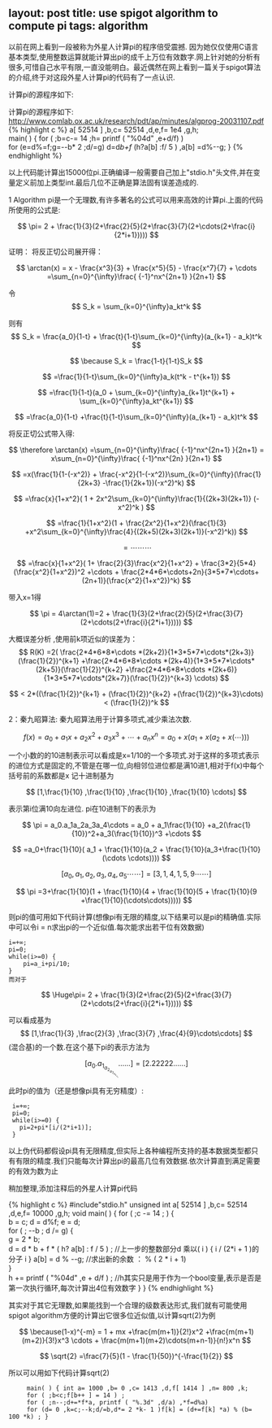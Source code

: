 ﻿
layout: post
title: use spigot algorithm to compute pi
tags:  algorithm
---

<script type="text/javascript" src="http://cdn.mathjax.org/mathjax/latest/MathJax.js?config=TeX-AMS-MML_HTMLorMML"></script>

以前在网上看到一段被称为外星人计算pi的程序倍受震撼. 因为她仅仅使用C语言基本类型,使用整数运算就能计算出pi的成千上万位有效数字.网上针对她的分析有很多,可惜自己水平有限,一直没能明白。最近偶然在网上看到一篇关于spigot算法的介绍,终于对这段外星人计算pi的代码有了一点认识.

计算pi的源程序如下: 

计算pi的源程序如下:
http://www.comlab.ox.ac.uk/research/pdt/ap/minutes/algprog-20031107.pdf
{% highlight c %}
       a[ 52514 ] ,b,c= 52514 ,d,e,f= 1e4 ,g,h;      
       main( ) { for ( ;b=c-= 14 ;h= printf ( "%04d" ,e+d/f) )      
       for (e=d%=f;g=--b* 2 ;d/=g)       d=d*b+f* (h?a[b] :f/ 5 ) ,a[b] =d%--g; } 
{% endhighlight %}

以上代码能计算出15000位pi.正确编译一般需要自己加上"stdio.h"头文件,并在变量定义前加上类型int.最后几位不正确是算法固有误差造成的. 

1 Algorithm
pi是一个无理数,有许多著名的公式可以用来高效的计算pi.上面的代码所使用的公式是: 

$$ 
\pi= 2 + \frac{1}{3}(2+\frac{2}{5}(2+\frac{3}{7}(2+\cdots(2+\frac{i}{2*i+1}))))
$$

证明：
将反正切公司展开得：

$$
\arctan(x) = x - \frac{x^3}{3} + \frac{x^5}{5} - \frac{x^7}{7} + \cdots =\sum_{n=0}^{\infty}\frac{ {-1}^nx^{2n+1} }{2n+1}
$$

令
$$
S_k = \sum_{k=0}^{\infty}a_kt^k
$$

则有
$$
S_k = \frac{a_0}{1-t} + \frac{t}{1-t}\sum_{k=0}^{\infty}(a_{k+1} - a_k)t^k 
$$

$$
\because S_k = \frac{1-t}{1-t}S_k 
$$

$$
=\frac{1}{1-t}\sum_{k=0}^{\infty}a_k(t^k - t^{k+1})
$$

$$
=\frac{1}{1-t}(a_0 + \sum_{k=0}^{\infty}a_{k+1}t^{k+1} + \sum_{k=0}^{\infty}a_kt^{k+1}) 
$$

$$
=\frac{a_0}{1-t} +\frac{t}{1-t}\sum_{k=0}^{\infty}(a_{k+1} - a_k)t^k
$$

将反正切公式带入得:

$$
\therefore \arctan(x) =\sum_{n=0}^{\infty}\frac{ {-1}^nx^{2n+1} }{2n+1} = x\sum_{n=0}^{\infty}\frac{ {-1}^nx^{2n} }{2n+1}
$$

$$
=x(\frac{1}{1-(-x^2)} + \frac{-x^2}{1-(-x^2)}\sum_{k=0}^{\infty}(\frac{1}{2k+3} -\frac{1}{2k+1})(-x^2)^k)
$$

$$
=\frac{x}{1+x^2}( 1 + 2x^2\sum_{k=0}^{\infty}\frac{1}{(2k+3)(2k+1)} (-x^2)^k )
$$

$$
=\frac{1}{1+x^2}(1 + \frac{2x^2}{1+x^2}(\frac{1}{3} +x^2\sum_{k=0}^{\infty}\frac{4}{(2k+5)(2k+3)(2k+1)}(-x^2)^k))
$$

$$
=\cdots \cdots \cdots
$$

$$
=\frac{x}{1+x^2}( 1+ \frac{2}{3}\frac{x^2}{1+x^2} + \frac{3*2}{5*4}(\frac{x^2}{1+x^2})^2 +\cdots + \frac{2*4*6*\cdots+2n}{3*5*7*\cdots+(2n+1)}(\frac{x^2}{1+x^2})^k)
$$

带入x=1得

$$
\pi = 4\arctan(1)=2 + \frac{1}{3}(2+\frac{2}{5}(2+\frac{3}{7}(2+\cdots(2+\frac{i}{2*i+1}))))
$$

大概误差分析 ,使用前k项近似的误差为：
$$
R(K) =2( \frac{2*4*6*8*\cdots *(2k+2)}{1*3*5*7*\cdots*(2k+3)}(\frac{1}{2})^{k+1} +\frac{2*4*6*8*\cdots *(2k+4)}{1*3*5*7*\cdots*(2k+5)}(\frac{1}{2})^{k+2} +\frac{2*4*6*8*\cdots *(2k+6)}{1*3*5*7*\cdots*(2k+7)}(\frac{1}{2})^{k+3} \cdots) 
$$

$$
< 2*((\frac{1}{2})^{k+1} + (\frac{1}{2})^{k+2} +(\frac{1}{2})^{k+3}\cdots)< (\frac{1}{2})^k
$$

2：秦九昭算法:
秦九昭算法用于计算多项式,减少乘法次数.

$$
f(x)=a_0+a_1x+a_2x^2+a_3x^3+\cdots+a_nx^n =a_0+x(a_1+x(a_2+x(\cdots)))
$$

一个小数的的10进制表示可以看成是x=1/10的一个多项式.对于这样的多项式表示的进位方式是固定的,不管是在哪一位,向相邻位进位都是满10进1,相对于f(x)中每个括号前的系数都是x
记十进制基为 

$$
[1,\frac{1}{10} ,\frac{1}{10} ,\frac{1}{10} ,\frac{1}{10} \cdots]
$$

表示第i位满10向左进位.
pi在10进制下的表示为

$$
\pi = a_0.a_1a_2a_3a_4\cdots = a_0 + a_1\frac{1}{10} +a_2(\frac{1}{10})^2+a_3(\frac{1}{10})^3 +\cdots 
$$

$$
=a_0+\frac{1}{10}( a_1 + \frac{1}{10}(a_2 + \frac{1}{10}(a_3+\frac{1}{10}(\cdots \cdots)))) 
$$

$$
[a_0 ,a_1 ,a_2 ,a_3,a_4,a_5 \cdots \cdots] =[3,1,4,1,5,9\cdots \cdots]
$$

$$
\pi =3+\frac{1}{10}(1 + \frac{1}{10}(4 + \frac{1}{10}(5 + \frac{1}{10}(9 +\frac{1}{10}(\cdots\cdots)))))
$$

则pi的值可用如下代码计算(想像pi有无限的精度,以下结果可以是pi的精确值.实际中可以令i = n求出pi的一个近似值.每次能求出若干位有效数据) 

    i=+∞;
    pi=0;
    while(i>=0) {
        pi=a_i+pi/10;
    } 
    而对于
    
$$
\Huge\pi= 2 + \frac{1}{3}(2+\frac{2}{5}(2+\frac{3}{7}(2+\cdots(2+\frac{i}{2*i+1}))))
$$

可以看成基为
$$
[1,\frac{1}{3} ,\frac{2}{3} ,\frac{3}{7} ,\frac{4}{9}\cdots\cdots]
$$
(混合基)的一个数.在这个基下pi的表示方法为


$$
[a_0.a_1_a_2_a_3_a_4_a_5......]=[2.22222......]
$$

此时pi的值为（还是想像pi具有无穷精度）:

     i=+∞;
     pi=0;
     while(i>=0) {
       pi=2+pi*[i/(2*i+1)];
     }
   
以上伪代码都假设pi具有无限精度,但实际上各种编程所支持的基本数据类型都只有有限的精度.我们只能每次计算出pi的最高几位有效数据.依次计算直到满足需要的有效为数为止

稍加整理,添加注释后的外星人计算pi代码 
 
{% highlight c %}
 #include"stdio.h" 
 unsigned int a[ 52514 ] ,b,c= 52514 ,d,e,f= 10000 ,g,h; 
 void main( ) { 
      for ( ;c -= 14 ; ) {   
        b = c;    d = d%f;    e = d;   
       for ( ; --b ; d /= g) {     
               g = 2 * b;    
               d = d * b + f * ( h? a[b] : f / 5 ) ; //上一步的整数部分d 乘以( i ) { i / (2*i + 1 )的分子 i  } 
               a[b] = d % --g;   //求出新的余数   ： % ( 2 * i + 1)  
       }  
       h += printf ( "%04d" ,e + d/f ) ;  //h其实只是用于作为一个bool变量,表示是否是第一次执行循环,每次计算出4位有效数字
     } 
 } 
{% endhighlight %}

其实对于其它无理数,如果能找到一个合理的级数表达形式,我们就有可能使用spigot algorithm方便的计算出它很多位近似值,以计算sqrt(2)为例 

$$
\because(1-x)^{-m} = 1 + mx +\frac{m(m+1)}{2!}x^2 +\frac{m(m+1)(m+2)}{3!}x^3 \cdots + \frac{m(m+1)(m+2)\cdots(m+n-1)}{n!}x^n
$$

$$
\sqrt{2} =\frac{7}{5}(1 - \frac{1}{50})^{-\frac{1}{2}}
$$

所以可以用如下代码计算sqrt(2)

         main( ) { int a= 1000 ,b= 0 ,c= 1413 ,d,f[ 1414 ] ,n= 800 ,k;       
         for ( ;b<c;f[b++ ] = 14 ) ;     
         for ( ;n--;d+=*f*a, printf ( "%.3d" ,d/a) ,*f=d%a)
         for (d= 0 ,k=c;--k;d/=b,d*= 2 *k- 1 )f[k] = (d+=f[k] *a) % (b= 100 *k) ; } ﻿
         
